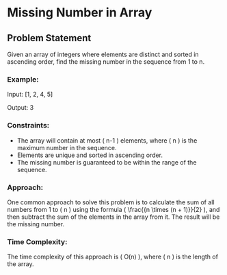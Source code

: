 # Missing Number in Array

## Problem Statement

Given an array of integers where elements are distinct and sorted in ascending order, find the missing number in the sequence from 1 to n. 

### Example:

Input:
[1, 2, 4, 5]

Output:
3


### Constraints:

- The array will contain at most \( n-1 \) elements, where \( n \) is the maximum number in the sequence.
- Elements are unique and sorted in ascending order.
- The missing number is guaranteed to be within the range of the sequence.

### Approach:

One common approach to solve this problem is to calculate the sum of all numbers from 1 to \( n \) using the formula \( \frac{{n \times (n + 1)}}{2} \), and then subtract the sum of the elements in the array from it. The result will be the missing number.

### Time Complexity:

The time complexity of this approach is \( O(n) \), where \( n \) is the length of the array.

